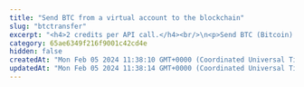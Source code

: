 ```yaml
---
title: "Send BTC from a virtual account to the blockchain"
slug: "btctransfer"
excerpt: "<h4>2 credits per API call.</h4><br/>\n<p>Send BTC (Bitcoin) from a virtual account to the blockchain. This will create Tatum internal withdrawal request with ID. If every system works as expected, withdrawal request is marked as complete and transaction id is assigned to it.\n<ul>\n<li>If Bitcoin server connection is unavailable, withdrawal request is cancelled.</li>\n<li>If blockchain transfer is successful, but is it not possible to reach Tatum, transaction id of blockchain transaction is returned and withdrawal request must be completed manually, otherwise all other withdrawals will be pending.</li>\n</ul>\nThere are two possibilites how the transaction on the blockchain can be created:\n<ul>\n<li>Using mnemonic - all of the addresses, that are generated from the mnemonic are scanned for the incoming deposits\nwhich are used as a source of the transaction. Assets, which are not used in a transaction are moved to the system address wih the derivation index 0. Address with index 0 cannot be assigned automatically to any account and is used for custodial wallet use cases. For non-custodial wallets, field <b>attr</b> should be present and it should be address with the index 1 of the connected wallet.</li>\n<li>Using keyPair - addresses which are used as a source of the transaction are entered manually</li>\n</ul>\nIt is possible to perform ledger to blockchain transaction for ledger accounts without blockchain address assigned to them.<br/>\nThis method is a helper method, which internally wraps these steps:\n<ol>\n<li><a href=\"https://apidoc.tatum.io/tag/Withdrawal#operation/storeWithdrawal\">Store withdrawal</a> - create a ledger transaction, which debits the assets on the sender account.</li>\n<li><a href=\"https://apidoc.tatum.io/tag/Bitcoin#operation/BtcTransferBlockchain\">Perform blockchain transaction</a></li>\n<li><a href=\"https://apidoc.tatum.io/tag/Withdrawal#operation/completeWithdrawal\">Complete withdrawal</a> - move the withdrawal to the completed state, when all of the previous steps were successful.</li>\n</ol>\nWhen some of the steps fails, <a href=\"https://apidoc.tatum.io/tag/Withdrawal#operation/cancelInProgressWithdrawal\">Cancel withdrawal</a> operation is used, which cancels withdrawal and creates refund transaction to the sender account.</li>\nThis operation needs the private key of the blockchain address. Every time the funds are transferred, the transaction must be signed with the corresponding private key.\nNo one should ever send it's own private keys to the internet because there is a strong possibility of stealing keys and losing funds. In this method, it is possible to enter privateKey\nor signatureId. PrivateKey should be used only for quick development on testnet versions of blockchain when there is no risk of losing funds. In production,\n<a href=\"https://github.com/tatumio/tatum-kms\" target=\"_blank\">Tatum KMS</a> should be used for the highest security standards, and signatureId should be present in the request.\nAlternatively, using the Tatum client library for supported languages.</p>"
category: 65ae6349f216f9001c42cd4e
hidden: false
createdAt: "Mon Feb 05 2024 11:38:10 GMT+0000 (Coordinated Universal Time)"
updatedAt: "Mon Feb 05 2024 11:38:14 GMT+0000 (Coordinated Universal Time)"
---
```

